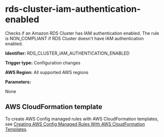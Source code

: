 # rds\-cluster\-iam\-authentication\-enabled<a name="rds-cluster-iam-authentication-enabled"></a>

Checks if an Amazon RDS Cluster has IAM authentication enabled\. The rule is NON\_COMPLIANT if RDS Cluster doesn't have IAM authentication enabled\. 

**Identifier:** RDS\_CLUSTER\_IAM\_AUTHENTICATION\_ENABLED

**Trigger type:** Configuration changes

**AWS Region:** All supported AWS regions

**Parameters:**

None  

## AWS CloudFormation template<a name="w26aac11c31c17b7d249c15"></a>

To create AWS Config managed rules with AWS CloudFormation templates, see [Creating AWS Config Managed Rules With AWS CloudFormation Templates](aws-config-managed-rules-cloudformation-templates.md)\.